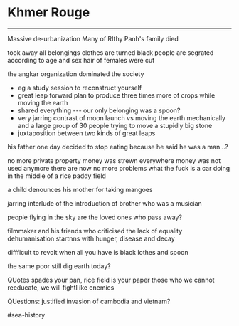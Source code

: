 # Khmer Rouge
---
Massive de-urbanization
Many of RIthy Panh's family died

took away all belongings clothes are turned black people are segrated according to age and sex hair of females were cut

the angkar organization dominated the society
- eg a study session to reconstruct yourself
- great leap forward plan to produce three times more of crops while moving the earth
- shared everything --- our only belonging was a spoon?
- very jarring contrast of moon launch vs moving the earth mechanically and a large group of 30 people trying to move a stupidly big stone
- juxtaposition between two kinds of great leaps

 his father one day decided to stop eating because he said he was a man...?

no more private property money was strewn everywhere money was not used anymore there are now no more problems
what the fuck is a car doing in the middle of a rice paddy field  

a child denounces his mother for taking mangoes 

jarring interlude of the introduction of brother who was a musician 

people flying in the sky are the loved ones who pass away?

filmmaker and his friends who criticised the lack of equality  
dehumanisation startnns with hunger, disease and decay 

diffficult to revolt when all you have is black lothes and spoon

the same poor still dig earth today?

QUotes
spades your pan, rice field is your paper
those who we cannot reeducate, we will fightl ike enemies

QUestions:
justified invasion of cambodia and vietnam?

#sea-history 